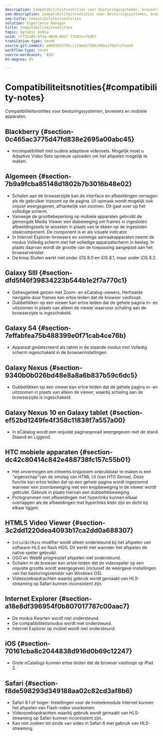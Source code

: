 ```yaml
---
description: Compatibiliteitsnotities voor besturingssystemen, browsers en mobiele apparaten.
seo-description: Compatibiliteitsnotities voor besturingssystemen, browsers en mobiele apparaten.
seo-title: Compatibiliteitsnotities
solution: Experience Manager
title: Compatibiliteitsnotities
topic: Dynamic media
uuid: cf732a03-bfaa-4838-862f-73343cefbd67
translation-type: tm+mt
source-git-commit: a0983053795cc119eb57386c005e1f8a7c2fa3e4
workflow-type: tm+mt
source-wordcount: '433'
ht-degree: 0%

---
```



# Compatibiliteitsnotities{#compatibility-notes}

<!-- Updated June 1, 2020 from https://wiki.corp.adobe.com/pages/viewpage.action?spaceKey=scene7qa&title=s7Viewers%2C+S7SDK%2C+S7OnDemand+Release+Notes - Contact is Sasha -->

Compatibiliteitsnotities voor besturingssystemen, browsers en mobiele apparaten.

## Blackberry {#section-0c465ac3775d47fd838e2695a00abc45}

* Incompatibiliteit met oudere adaptieve videosets. Mogelijk moet u Adaptive Video Sets opnieuw uploaden om het afspelen mogelijk te maken.

## Algemeen {#section-7b9a9fcba85148d1802b7b3016b48e02}

* Schalen aan de browserzijde kan de interface en afbeeldingen vervagen als de gebruiker inzoomt op de pagina. UI-opmaak wordt mogelijk ook onjuist weergegeven, afhankelijk van zoomen. Dit gaat over op het volledige scherm.
* Vanwege de groottebeperking op mobiele apparaten gebruikt de gemengde Media Viewer een diabeweging om frames in ingesloten afbeeldingssets te wisselen in plaats van te tikken op de ingesloten staalcomponent. De component is er als visuele indicator.
* In Internet Explorer-browsers en sommige aanraakapparaten neemt de modus Volledig scherm niet het volledige apparaatscherm in beslag. In plaats daarvan wordt de grootte van de toepassing aangepast aan het browservenster.
* De knop Sluiten werkt niet onder iOS 8.0 en iOS 8.1, maar onder iOS 8.2.

## Galaxy SIII {#section-dfd5f46f39834223b544b1e2f7a770c1}

* Geheugenlek gezien met Zoom- en eCatalog-viewers. Herhaalde navigatie door frames kan ertoe leiden dat de browser vastloopt.
* Dubbeltikken op een viewer kan ertoe leiden dat de gehele pagina in- en uitzoomen in plaats van alleen de viewer waarvoor schaling aan de browserzijde is ingeschakeld.

## Galaxy S4 {#section-7effabfea75b488399e0f71cab4ce76b}

* Apparaat gedetecteerd als tablet in de staande modus met Volledig scherm ingeschakeld in de browserinstellingen.

## Galaxy Nexus {#section-9340b0b026bd48e8a8a6b837b59c6dc5}

* Dubbeltikken op een viewer kan ertoe leiden dat de gehele pagina in- en uitzoomen in plaats van alleen de viewer, waarbij schaling aan de browserzijde is ingeschakeld.

## Galaxy Nexus 10 en Galaxy tablet {#section-ef52bd1249fe4f358c11838f7a557a00}

* In eCatalog wordt een onjuiste paginaspread weergegeven met de stand Staand en Liggend.

## HTC mobiele apparaten {#section-dc42c80414c842e488738fc157c55b01}

* Het onvermogen om inheems knijpzoem onbruikbaar te maken is een &quot;eigenschap&quot;van de omslag van HTML UI (van HTC Sense). Deze functie kan ertoe leiden dat op een gehele pagina wordt ingezoomd wanneer een zoombeweging met een knijpbeweging in de viewer wordt gebruikt. Gebruik in plaats hiervan een dubbeltikbeweging.
* Pictogrammen met afbeeldingen met hyperlinks kunnen elkaar overlappen als de afbeeldingen met hyperlinks klein zijn en dicht bij elkaar liggen.

## HTML5 Video Viewer {#section-3c2dd1220dea4093b17ca2dd0a688307}

* `IntialBitRate` modifier wordt alleen ondersteund bij het afspelen van software-HLS en flash HDS. Dit werkt niet wanneer het afspelen de native speler gebruikt.
* OGG en WebM progressief afspelen niet ondersteund.
* Schalen in de browser kan ertoe leiden dat de videospeler op een onjuiste grootte wordt weergegeven (inclusief de weergave-instellingen van het besturingsvenster van Windows OS).
* Videozoekopdrachten waarbij gebruik wordt gemaakt van HLS-streaming op Safari kunnen inconsistent zijn.

## Internet Explorer {#section-a18e8df396954f0b807017787c00aac7}

* De modus Kwarten wordt niet ondersteund.
* De compatibiliteitsmodus wordt niet ondersteund.
* Internet Explorer op mobiel wordt niet ondersteund.

## iOS {#section-70161cba8c2044838d916d0b69c12247}

* Grote eCatalogs kunnen ertoe leiden dat de browser vastloopt op iPad 2.

## Safari {#section-f8de598293d349188aa02c82cd3af8b6}

* Safari 6.1 of hoger: Instellingen voor de insteekmodule Internet kunnen het afspelen van Flash-video voorkomen.
* Videozoekopdrachten waarbij gebruik wordt gemaakt van HLS-streaming op Safari kunnen inconsistent zijn.
* Kan niet zoeken tot einde van video in Safari 6 met gebruik van HLS-streaming.

